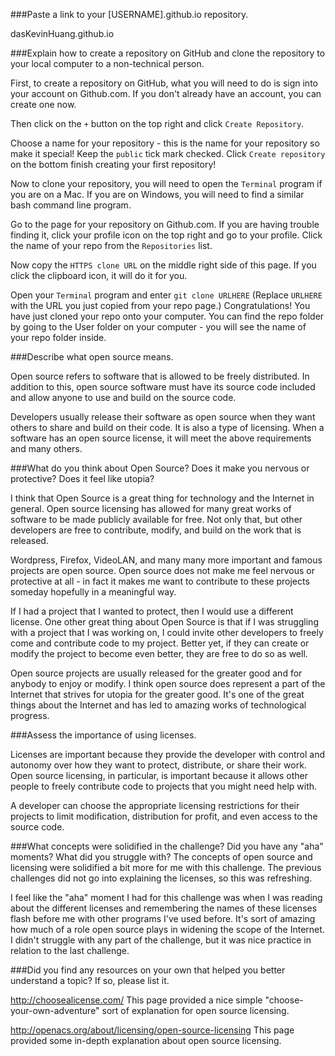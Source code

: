 ###Paste a link to your [USERNAME].github.io repository.

dasKevinHuang.github.io

###Explain how to create a repository on GitHub and clone the repository to your local computer to a non-technical person.

First, to create a repository on GitHub, what you will need to do is sign into your account on Github.com. If you don't already have an account, you can create one now.

Then click on the `+` button on the top right and click `Create Repository`.

Choose a name for your repository - this is the name for your repository so make it special! Keep the `public` tick mark checked. Click `Create repository` on the bottom finish creating your first repository!

Now to clone your repository, you will need to open the `Terminal` program if you are on a Mac. If you are on Windows, you will need to find a similar bash command line program.

Go to the page for your repository on Github.com. If you are having trouble finding it, click your profile icon on the top right and go to your profile. Click the name of your repo from the `Repositories` list. 

Now copy the `HTTPS clone URL` on the middle right side of this page. If you click the clipboard icon, it will do it for you.

Open your `Terminal` program and enter `git clone URLHERE` (Replace `URLHERE` with the URL you just copied from your repo page.) Congratulations! You have just cloned your repo onto your computer.
You can find the repo folder by going to the User folder on your computer - you will see the name of your repo folder inside.

###Describe what open source means.

Open source refers to software that is allowed to be freely distributed. In addition to this, open source software must have its source code included and allow anyone to use and build on the source code.

Developers usually release their software as open source when they want others to share and build on their code. It is also a type of licensing. When a software has an open source license, it will meet the above requirements and many others.

###What do you think about Open Source? Does it make you nervous or protective? Does it feel like utopia?

I think that Open Source is a great thing for technology and the Internet in general. Open source licensing has allowed for many great works of software to be made publicly available for free. Not only that, but other developers are free to contribute, modify, and build on the work that is released. 

Wordpress, Firefox, VideoLAN, and many many more important and famous projects are open source. Open source does not make me feel nervous or protective at all - in fact it makes me want to contribute to these projects someday hopefully in a meaningful way. 

If I had a project that I wanted to protect, then I would use a different license. One other great thing about Open Source is that if I was struggling with a project that I was working on, I could invite other developers to freely come and contribute code to my project. Better yet, if they can create or modify the project to become even better, they are free to do so as well.

Open source projects are usually released for the greater good and for anybody to enjoy or modify. I think open source does represent a part of the Internet that strives for utopia for the greater good. It's one of the great things about the Internet and has led to amazing works of technological progress.

###Assess the importance of using licenses.

Licenses are important because they provide the developer with control and autonomy over how they want to protect, distribute, or share their work. Open source licensing, in particular, is important because it allows other people to freely contribute code to projects that you might need help with.

A developer can choose the appropriate licensing restrictions for their projects to limit modification, distribution for profit, and even access to the source code. 

###What concepts were solidified in the challenge? Did you have any "aha" moments? What did you struggle with?
The concepts of open source and licensing were solidified a bit more for me with this challenge. The previous challenges did not go into explaining the licenses, so this was refreshing. 

I feel like the "aha" moment I had for this challenge was when I was reading about the different licenses and remembering the names of these licenses flash before me with other programs I've used before. It's sort of amazing how much of a role open source plays in widening the scope of the Internet. I didn't struggle with any part of the challenge, but it was nice practice in relation to the last challenge.

###Did you find any resources on your own that helped you better understand a topic? If so, please list it.

http://choosealicense.com/
This page provided a nice simple "choose-your-own-adventure" sort of explanation for open source licensing. 

http://openacs.org/about/licensing/open-source-licensing
This page provided some in-depth explanation about open source licensing.